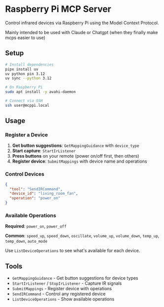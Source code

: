 # Raspberry Pi MCP Server

Control infrared devices via Raspberry Pi using the Model Context Protocol.

Mainly intended to be used with Claude or Chatgpt (when they finally make mcps easier to use)

## Setup

```bash
# Install dependencies
pipx install uv
uv python pin 3.12
uv sync --python 3.12

# On Raspberry Pi
sudo apt install -y avahi-daemon

# Connect via SSH
ssh user@mcppi.local
```

## Usage

### Register a Device

1. **Get button suggestions**: `GetMappingGuidance` with `device_type`
2. **Start capture**: `StartIrListener`
3. **Press buttons** on your remote (power on/off first, then others)
4. **Register device**: `SubmitMappings` with device name and operations

### Control Devices

```json
{
  "tool": "SendIRCommand",
  "device_id": "living_room_fan",
  "operation": "power_on"
}
```

### Available Operations

**Required**: `power_on`, `power_off`

**Common**: `speed_up`, `speed_down`, `oscillate`, `volume_up`, `volume_down`, `temp_up`, `temp_down`, `auto_mode`

Use `ListDeviceOperations` to see what's available for each device.

## Tools

- `GetMappingGuidance` - Get button suggestions for device types
- `StartIrListener` / `StopIrListener` - Capture IR signals  
- `SubmitMappings` - Register device with operations
- `SendIRCommand` - Control any registered device
- `ListDeviceOperations` - Show available operations
